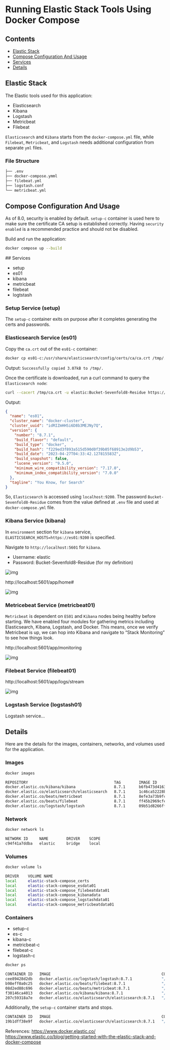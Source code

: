 # Running Elastic Stack Tools Using Docker Compose

## Contents

- [Elastic Stack](#elastic-stack)
- [Compose Configuration And Usage](#compose)
- [Services](#services)
- [Details](#details)

## Elastic Stack <a name="elastic-stack"></a>

The Elastic tools used for this application:

- Elasticsearch
- Kibana
- Logstash
- Metricbeat
- Filebeat

`Elasticsearch` and `Kibana` starts from the `docker-compose.yml` file, while `Filebeat`, `Metricbeat`, and `Logstash` needs additional configuration from separate `yml` files.

### File Structure

```sh
├── .env
├── docker-compose.ymml
├── filebeat.yml
├── logstash.conf
└── metricbeat.yml
```

## Compose Configuration And Usage <a name="compose"></a>

As of 8.0, security is enabled by default. `setup-c` container is used here to make sure the certificate CA setup is established correctly. Having `security enabled` is a recommended practice and should not be disabled.

Build and run the application:

```sh
docker compose up --build
```

## Services <a name="services"></a>

- setup
- es01
- kibana
- metricbeat
- filebeat
- logtstash

### Setup Service (setup)

The `setup-c` container exits on purpose after it completes generating the certs and passwords.

### Elasticsearch Service (es01)

Copy the `ca.crt` out of the `es01-c` container:

```sh
docker cp es01-c:/usr/share/elasticsearch/config/certs/ca/ca.crt /tmp/.
```

Output: `Successfully copied 3.07kB to /tmp/.`

Once the certificate is downloaded, run a curl command to query the `Elasticsearch node`:

```sh
curl --cacert /tmp/ca.crt -u elastic:Bucket-Sevenfold8-Residue https://localhost:9200
```

Output:

```json
{
  "name": "es01",
  "cluster_name": "docker-cluster",
  "cluster_uuid": "idRIZmHHSi6D8b3MEJNy7Q",
  "version": {
    "number": "8.7.1",
    "build_flavor": "default",
    "build_type": "docker",
    "build_hash": "f229ed3f893a515d590d0f39b05f68913e2d9b53",
    "build_date": "2023-04-27T04:33:42.127815583Z",
    "build_snapshot": false,
    "lucene_version": "9.5.0",
    "minimum_wire_compatibility_version": "7.17.0",
    "minimum_index_compatibility_version": "7.0.0"
  },
  "tagline": "You Know, for Search"
}
```

So, `Elasticsearch` is accessed using `localhost:9200`. The password `Bucket-Sevenfold8-Residue` comes from the value defined at `.env` file and used at `docker-compose.yml` file.

### Kibana Service (kibana)

In `environment` section for `kibana` service, `ELASTICSEARCH_HOSTS=https://es01:9200` is specified.

Navigate to `http://localhost:5601` for `kibana`.

- Username: elastic
- Password: Bucket-Sevenfold8-Residue (for my definition)

![img](./assets/kibana1.png)

http://localhost:5601/app/home#

![img](./assets/kibana2.png)

### Metricebeat Service (metricbeat01)

`Metricbeat` is dependent on `ES01` and `Kibana` nodes being healthy before starting. We have enabled four modules for gathering metrics including Elasticsearch, Kibana, Logstash, and Docker. This means, once we verify Metricbeat is up, we can hop into Kibana and navigate to “Stack Monitoring” to see how things look.

http://localhost:5601/app/monitoring

![img](./assets/metricbeat1.png)

### Filebeat Service (filebeat01)

http://localhost:5601/app/logs/stream

![img](./assets/filebeat1.png)

### Logstash Service (logstash01)

Logstash service...

## Details <a name="details"></a>

Here are the details for the images, containers, networks, and volumes used for the application.

### Images

```sh
docker images
```

```sh
REPOSITORY                                      TAG        IMAGE ID         CREATED          SIZE
docker.elastic.co/kibana/kibana                 8.7.1      b6fb473d4163     12 months ago    826MB
docker.elastic.co/elasticsearch/elasticsearch   8.7.1      1c46ca52228b     12 months ago    744MB
docker.elastic.co/beats/metricbeat              8.7.1      8efe3a73b9fc     12 months ago    297MB
docker.elastic.co/beats/filebeat                8.7.1      ff45b2969cfe     12 months ago    268MB
docker.elastic.co/logstash/logstash             8.7.1      09b51d8266ff     12 months ago    715MB
```

### Network

```sh
docker network ls
```

```sh
NETWORK ID     NAME        DRIVER    SCOPE
c94f41a7ddba   elastic     bridge    local
```

### Volumes

```sh
docker volume ls
```

```sh
DRIVER    VOLUME NAME
local     elastic-stack-compose_certs
local     elastic-stack-compose_esdata01
local     elastic-stack-compose_filebeatdata01
local     elastic-stack-compose_kibanadata
local     elastic-stack-compose_logstashdata01
local     elastic-stack-compose_metricbeatdata01
```

### Containers

- setup-c
- es-c
- kibana-c
- metricbeat-c
- filebeat-c
- logstash-c

```sh
docker ps
```

```sh
CONTAINER ID   IMAGE                                                 COMMAND                  CREATED          STATUS                   PORTS                              NAMES
cee89428d2db   docker.elastic.co/logstash/logstash:8.7.1             "/usr/local/bin/dock…"   7 minutes ago    Up 6 minutes             5044/tcp, 9600/tcp                 logstash01-c
b98eff0a0c25   docker.elastic.co/beats/filebeat:8.7.1                "/usr/bin/tini -- /u…"   16 minutes ago   Up 6 minutes                                                filebeat01-c
08d2ed88c696   docker.elastic.co/beats/metricbeat:8.7.1              "/usr/bin/tini -- /u…"   34 minutes ago   Up 6 minutes                                                metricbeat01-c
f30146ca4013   docker.elastic.co/kibana/kibana:8.7.1                 "/bin/tini -- /usr/l…"   53 minutes ago   Up 6 minutes (healthy)   0.0.0.0:5601->5601/tcp             kibana-c
207c59318a7e   docker.elastic.co/elasticsearch/elasticsearch:8.7.1   "/bin/tini -- /usr/l…"   2 hours ago      Up 7 minutes (healthy)   0.0.0.0:9200->9200/tcp, 9300/tcp   es01-c
```

Additionally, the `setup-c` container starts and stops.

```sh
CONTAINER ID   IMAGE                                                 COMMAND                  CREATED          STATUS                     PORTS         NAMES
19b1dff38e9f   docker.elastic.co/elasticsearch/elasticsearch:8.7.1   "/bin/tini -- /usr/l…"   2 hours ago      Exited (0) 7 minutes ago                 setup-c
```

References:
https://www.docker.elastic.co/
https://www.elastic.co/blog/getting-started-with-the-elastic-stack-and-docker-compose

